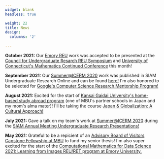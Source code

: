 ```yaml
---
widget: blank
headless: true

weight: 22
title: News
design:
  columns: '2'
  
---
```


**October 2021:** Our [Emory REU](http://www.mathcs.emory.edu/site/scicomp/REURET/) work was accepted to be presented at the [Council for Undergraduate Resarch REU Symposium](https://www.cur.org/what/events/students/reu/reu_symposium_2021/) and [University of Connecticut's Mathematics Continued Conference](https://mcc.math.uconn.edu/abstracts/) this month!

**September 2021:** Our [Summer@ICERM 2020](https://icerm.brown.edu/summerug/2020/) work was published in SIAM Undergraduate Research Online and can be found [here!](https://www.siam.org/Portals/0/Documents/S141166PDF.pdf?ver=2021-09-23-070730-093) I'm also honored to be selected for [Google's Computer Science Research Mentorship Program!](https://research.google/outreach/csrmp/)

**August 2021:** Excited for the start of [Kansai Gaidai University's home-based study abroad program](https://www.kansaigaidai.ac.jp/asp/) (one of MBU's partner schools in Japan and my mom's alma mater)! I'll be taking the course [Japan & Globalization: A Cultural Approach!](https://www.kansaigaidai.ac.jp/asp/files/academics/course-syllabi/fall-semester-2021/CUS2F21.pdf)

**July 2021:** Gave a talk on my team's work at [Summer@ICERM 2020](https://icerm.brown.edu/summerug/2020/) during the [SIAM Annual Meeting Undergraduate Research Presentations!](https://sinews.siam.org/Details-Page/call-for-submissions-undergraduate-research-presentations-at-the-2021-siam-annual-meeting-an21-2)

**May 2021:** Grateful to be a repicient of an [Advisory Board of Visitors Capstone Fellowship at MBU](https://marybaldwin.edu/news/2021/05/10/capstone-festival-celebrates-the-research-process/) to fund my senior thesis! I'm also super excited for the start of the [Computational Mathematics for Data Science 2021: Learning from Images REU/RET program at Emory University.](http://www.mathcs.emory.edu/site/scicomp/REURET/)
